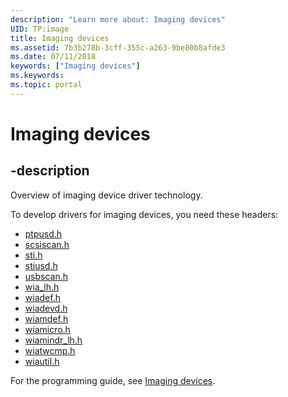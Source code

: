 ```yaml
---
description: "Learn more about: Imaging devices"
UID: TP:image
title: Imaging devices
ms.assetid: 7b3b278b-3cff-355c-a263-9be80b8afde3
ms.date: 07/11/2018
keywords: ["Imaging devices"]
ms.keywords: 
ms.topic: portal
---
```


# Imaging devices

## -description

Overview of imaging device driver technology.

To develop drivers for imaging devices, you need these headers:

- [ptpusd.h](../ptpusd/index.md)
- [scsiscan.h](../scsiscan/index.md)
- [sti.h](../sti/index.md)
- [stiusd.h](../stiusd/index.md)
- [usbscan.h](../usbscan/index.md)
- [wia_lh.h](../wia_lh/index.md)
- [wiadef.h](../wiadef/index.md)
- [wiadevd.h](../wiadevd/index.md)
- [wiamdef.h](../wiamdef/index.md)
- [wiamicro.h](../wiamicro/index.md)
- [wiamindr_lh.h](../wiamindr_lh/index.md)
- [wiatwcmp.h](../wiatwcmp/index.md)
- [wiautil.h](../wiautil/index.md)

For the programming guide, see [Imaging devices](/windows-hardware/drivers/image).
